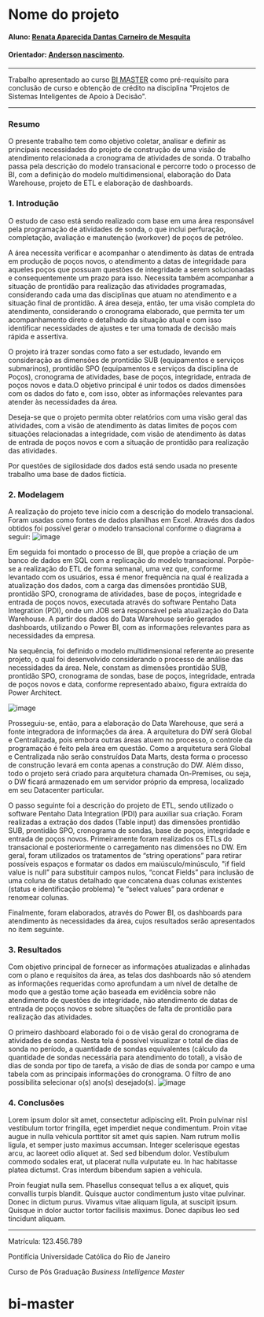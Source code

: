 <!-- antes de enviar a versão final, solicitamos que todos os comentários, colocados para orientação ao aluno, sejam removidos do arquivo -->
# Nome do projeto

#### Aluno: [Renata Aparecida Dantas Carneiro de Mesquita](https://github.com/link_do_github)
#### Orientador: [Anderson nascimento](https://github.com/link_do_github).

---

Trabalho apresentado ao curso [BI MASTER](https://ica.puc-rio.ai/bi-master) como pré-requisito para conclusão de curso e obtenção de crédito na disciplina "Projetos de Sistemas Inteligentes de Apoio à Decisão".

<!-- para os links a seguir, caso os arquivos estejam no mesmo repositório que este README, não há necessidade de incluir o link completo: basta incluir o nome do arquivo, com extensão, que o GitHub completa o link corretamente -->
---

### Resumo

<!-- trocar o texto abaixo pelo resumo do trabalho, em português -->

O presente trabalho tem como objetivo coletar, analisar e definir as principais necessidades do projeto de construção de uma visão de atendimento relacionada a cronograma de atividades de sonda. 
O trabalho passa pela descrição do modelo transacional e percorre todo o processo de BI, com a definição do modelo multidimensional, elaboração do Data Warehouse, projeto de ETL e elaboração de dashboards.

### 1. Introdução

O estudo de caso está sendo realizado com base em uma área responsável pela programação de atividades de sonda, o que inclui perfuração, completação, avaliação e manutenção (workover) de poços de petróleo.

A área necessita verificar e acompanhar o atendimento às datas de entrada em produção de poços novos, o atendimento a datas de integridade para aqueles poços que possuam questões de integridade a serem solucionadas e consequentemente um prazo para isso. Necessita também acompanhar a situação de prontidão para realização das atividades programadas, considerando cada uma das disciplinas que atuam no atendimento e a situação final de prontidão. A área deseja, então, ter uma visão completa do atendimento, considerando o cronograma elaborado, que permita ter um acompanhamento direto e detalhado da situação atual e com isso identificar necessidades de ajustes e ter uma tomada de decisão mais rápida e assertiva. 

O projeto irá trazer sondas como fato a ser estudado, levando em consideração as dimensões de prontidão SUB (equipamentos e serviços submarinos), prontidão SPO (equipamentos e serviços da disciplina de Poços), cronograma de atividades, base de poços, integridade, entrada de poços novos e data.O objetivo principal é unir todos os dados dimensões com os dados do fato e, com isso, obter as informações relevantes para atender às necessidades da área.

Deseja-se que o projeto permita obter relatórios com uma visão geral das atividades, com a visão de atendimento às datas limites de poços com situações relacionadas a integridade, com visão de atendimento às datas de entrada de poços novos e com a situação de prontidão para realização das atividades.

Por questões de sigilosidade dos dados está sendo usada no presente trabalho uma base de dados fictícia. 

### 2. Modelagem

A realização do projeto teve início com a descrição do modelo transacional. Foram usadas como fontes de dados planilhas em Excel.
Através dos dados obtidos foi possível gerar o modelo transacional conforme o diagrama a seguir:
![image](https://github.com/user-attachments/assets/f4d19418-e5b6-4b95-a1cc-43600cb7f9ae)

Em seguida foi montado o processo de BI, que propõe a criação de um banco de dados em SQL com a replicação do modelo transacional.
Porpõe-se a realização do ETL de forma semanal, uma vez que, conforme levantado com os usuários, essa é menor frequência na qual é realizada a atualização dos dados, com a carga das dimensões prontidão SUB, prontidão SPO, cronograma de atividades, base de poços, integridade e entrada de poços novos, executada através do software Pentaho Data Integration (PDI), onde um JOB será responsável pela atualização do Data Warehouse. A partir dos dados do Data Warehouse serão gerados dashboards, utilizando o Power BI, com as informações relevantes para as necessidades da empresa.

Na sequência, foi definido o modelo multidimensional referente ao presente projeto, o qual foi desenvolvido considerando o processo de análise das necessidades da área. Nele, constam as dimensões prontidão SUB, prontidão SPO, cronograma de sondas, base de poços, integridade, entrada de poços novos e data, conforme representado abaixo, figura extraída do Power Architect.

![image](https://github.com/user-attachments/assets/002a6ba0-e5a9-4548-9693-a8c137a50b01)

Prosseguiu-se, então, para a elaboração do Data Warehouse, que será a fonte integradora de informações da área. A arquitetura do DW será Global e Centralizada, pois embora outras áreas atuem no processo, o controle da programação é feito pela área em questão. Como a arquitetura será Global e Centralizada não serão construídos Data Marts, desta forma o processo de construção levará em conta apenas a construção do DW. Além disso, todo o projeto será criado para arquitetura chamada On-Premises, ou seja, o DW ficará armazenado em um servidor próprio da empresa, localizado em seu Datacenter particular.

O passo seguinte foi a descrição do projeto de ETL, sendo utilizado o software Pentaho Data Integration (PDI) para auxiliar sua criação. Foram realizadas a extração dos dados (Table input) das dimensões prontidão SUB, prontidão SPO, cronograma de sondas, base de poços, integridade e entrada de poços novos. Primeiramente foram realizados os ETLs do transacional e posteriormente o carregamento nas dimensões no DW. Em geral, foram utilizados os tratamentos de “string operations” para retirar possíveis espaços e formatar os dados em maiúsculo/minúsculo, "if field value is null” para substituir campos nulos, “concat Fields” para inclusão de uma coluna de status detalhado que concatena duas colunas existentes (status e identificação problema) “e “select values” para ordenar e renomear colunas.

Finalmente, foram elaborados, através do Power BI, os dashboards para atendimento às necessidades da área, cujos resultados serão apresentados no item seguinte.


### 3. Resultados

Com objetivo principal de fornecer as informações atualizadas e alinhadas com o plano e requisitos da área, as telas dos dashboards não só atendem as informações requeridas como aprofundam a um nível de detalhe de modo que a gestão tome ação baseada em evidência sobre não atendimento de questões de integridade, não atendimento de datas de entrada de poços novos e sobre situações de falta de prontidão para realização das atividades.

O primeiro dashboard elaborado foi o de visão geral do cronograma de atividades de sondas. Nesta tela é possível visualizar o total de dias de sonda no período, a quantidade de sondas equivalentes (cálculo da quantidade de sondas necessária para atendimento do total), a visão de dias de sonda por tipo de tarefa, a visão de dias de sonda por campo e uma tabela com as principais informações do cronograma. O filtro de ano possibilita selecionar o(s) ano(s) desejado(s).
![image](https://github.com/user-attachments/assets/cc011c96-5418-4491-b319-f456f47002dc)



### 4. Conclusões

Lorem ipsum dolor sit amet, consectetur adipiscing elit. Proin pulvinar nisl vestibulum tortor fringilla, eget imperdiet neque condimentum. Proin vitae augue in nulla vehicula porttitor sit amet quis sapien. Nam rutrum mollis ligula, et semper justo maximus accumsan. Integer scelerisque egestas arcu, ac laoreet odio aliquet at. Sed sed bibendum dolor. Vestibulum commodo sodales erat, ut placerat nulla vulputate eu. In hac habitasse platea dictumst. Cras interdum bibendum sapien a vehicula.

Proin feugiat nulla sem. Phasellus consequat tellus a ex aliquet, quis convallis turpis blandit. Quisque auctor condimentum justo vitae pulvinar. Donec in dictum purus. Vivamus vitae aliquam ligula, at suscipit ipsum. Quisque in dolor auctor tortor facilisis maximus. Donec dapibus leo sed tincidunt aliquam.

---

Matrícula: 123.456.789

Pontifícia Universidade Católica do Rio de Janeiro

Curso de Pós Graduação *Business Intelligence Master*
# bi-master
